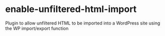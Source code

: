 # enable-unfiltered-html-import
Plugin to allow unfiltered HTML to be imported into a WordPress site using the WP import/export function
